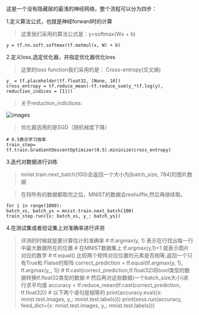 这是一个没有隐藏层的最浅的神经网络，整个流程可以分为四步：

1.定义算法公式，也就是神经forward时的计算

>这里我们采用的算法公式是：y=softmax(Wx + b)

    y = tf.nn.soft.softmax(tf.matmul(x, W) + b)

2.定义loss,选定优化器，并指定优化器优化loss
>这里的loss function我们采用的是： Cross-entropy(交叉熵)

    y_ = tf.placeholder(tf.float32, [None, 10])
    cross_entropy = tf.reduce_mean(-tf.reduce_sum(y_*tf.log(y), reduction_indices = [1]))
>关于reduction_indictices:

![images](https://pic2.zhimg.com/v2-c92ac5c3a50e4bd3d60e29c2ddc4c5e9_r.png)

> 优化器选用的是SGD（随机梯度下降）

    # 0.5表示学习效率
    train_step= tf.train.GradientDescentOptimizer(0.5).mininize(cross_entropy)

3.迭代对数据进行训练

>mnist.train.next_batch(100)会返回一个大小为[batch_size, 784]的图片数据

>在将所有的数据都取完之后，MNIST的数据会reshuffle,然后再继续取。

    for i in range(1000):
    batch_xs, batch_ys = mnist.train.next_batch(100)
    train_step.run({x: batch_xs, y_: batch_ys})
4.在测试集或者验证集上对准确率进行评测
>评测的时候就是要计算估计的准确率
        # tf.argmax(y, 1) 表示在行找出每一行中最大数据所在的位置
        # 在MNIST数据集上 tf.argmax(y,1)+1 就表示图片对应的数字
        # tf.equal() 比较两个矩阵对应位置的元素是否相等,返回一个只有True和 Flalse的矩阵
        correct_prediction = tf.equal(tf.argmax(y, 1), tf.argmax(y_, 1))
        # tf.cast(correct_prediction,tf.float32)将bool类型的数据转换tf.float32类型的数据
        # 然后再对这些数据(一个batch_size大小)进行求平均值
        accuracy = tf.reduce_mean(tf.cast(correct_prediction, tf.float32))
        # 以下两个语句是相等的
        print(accuracy.eval({x: mnist.test.images, y_: mnist.test.labels}))
        print(sess.run(accuracy, feed_dict={x: mnist.test.images, y_: mnist.test.labels}))
